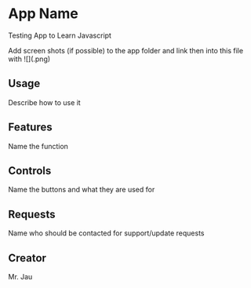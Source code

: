 # App Name

Testing App to Learn Javascript

Add screen shots (if possible) to the app folder and link then into this file with ![](<name>.png)

## Usage

Describe how to use it

## Features

Name the function

## Controls

Name the buttons and what they are used for

## Requests

Name who should be contacted for support/update requests

## Creator
Mr. Jau

